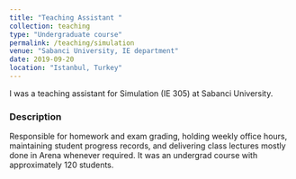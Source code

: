 ```yaml
---
title: "Teaching Assistant "
collection: teaching
type: "Undergraduate course"
permalink: /teaching/simulation
venue: "Sabanci University, IE department"
date: 2019-09-20
location: "Istanbul, Turkey"
---
```

I was a teaching assistant for Simulation (IE 305) at Sabanci University. 
### Description
 Responsible for homework and exam grading, holding weekly office hours, maintaining student progress records, and delivering class lectures mostly done in Arena whenever required. It was an undergrad course with approximately 120 students. 
